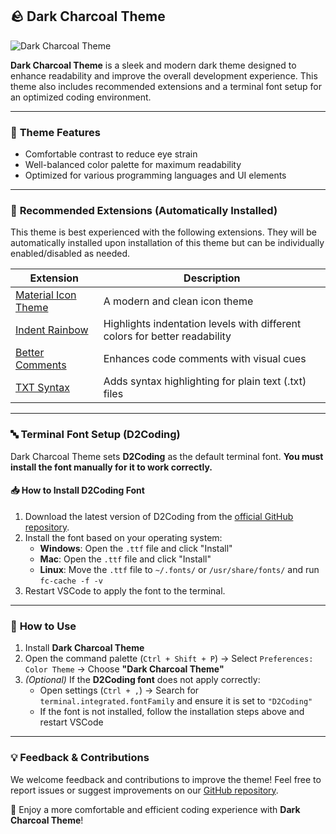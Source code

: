 ## 🪨 Dark Charcoal Theme  

![Dark Charcoal Theme](https://github.com/user-attachments/assets/918a8ec6-ba4d-4439-b81f-674146102b5d)

**Dark Charcoal Theme** is a sleek and modern dark theme designed to enhance readability and improve the overall development experience. This theme also includes recommended extensions and a terminal font setup for an optimized coding environment.

---

### 🎨 **Theme Features**  
- Comfortable contrast to reduce eye strain  
- Well-balanced color palette for maximum readability  
- Optimized for various programming languages and UI elements  

---

### 🔌 **Recommended Extensions (Automatically Installed)**  
This theme is best experienced with the following extensions. They will be automatically installed upon installation of this theme but can be individually enabled/disabled as needed.  

| Extension | Description |
|-----------|------------|
| [Material Icon Theme](https://marketplace.visualstudio.com/items?itemName=PKief.material-icon-theme) | A modern and clean icon theme |
| [Indent Rainbow](https://marketplace.visualstudio.com/items?itemName=oderwat.indent-rainbow) | Highlights indentation levels with different colors for better readability |
| [Better Comments](https://marketplace.visualstudio.com/items?itemName=aaron-bond.better-comments) | Enhances code comments with visual cues |
| [TXT Syntax](https://marketplace.visualstudio.com/items?itemName=xshrim.txt-syntax) | Adds syntax highlighting for plain text (.txt) files |

---

### 🔤 **Terminal Font Setup (D2Coding)**  
Dark Charcoal Theme sets **D2Coding** as the default terminal font. **You must install the font manually for it to work correctly.**  

#### 📥 **How to Install D2Coding Font**  
1. Download the latest version of D2Coding from the [official GitHub repository](https://github.com/naver/d2codingfont).  
2. Install the font based on your operating system:  
   - **Windows**: Open the `.ttf` file and click "Install"  
   - **Mac**: Open the `.ttf` file and click "Install"  
   - **Linux**: Move the `.ttf` file to `~/.fonts/` or `/usr/share/fonts/` and run `fc-cache -f -v`  
3. Restart VSCode to apply the font to the terminal.  

---

### 🚀 **How to Use**  
1. Install **Dark Charcoal Theme**  
2. Open the command palette (`Ctrl + Shift + P`) → Select `Preferences: Color Theme` → Choose **"Dark Charcoal Theme"**  
3. *(Optional)* If the **D2Coding font** does not apply correctly:  
   - Open settings (`Ctrl + ,`) → Search for `terminal.integrated.fontFamily` and ensure it is set to `"D2Coding"`  
   - If the font is not installed, follow the installation steps above and restart VSCode  

---

### 💡 **Feedback & Contributions**  
We welcome feedback and contributions to improve the theme! Feel free to report issues or suggest improvements on our [GitHub repository](https://github.com/the0807/Dark-Charcoal-Theme).  

🚀 Enjoy a more comfortable and efficient coding experience with **Dark Charcoal Theme**!